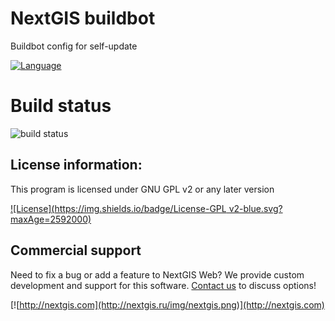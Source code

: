 # NextGIS buildbot
Buildbot config for self-update

[![Language](https://img.shields.io/badge/Language-Python-green.svg?maxAge=2592000)]()

Build status
============

![build status](http://176.9.38.120/buildbot/png?builder=selfupdate)

License information:
-------------
This program is licensed under GNU GPL v2 or any later version

[![License](https://img.shields.io/badge/License-GPL v2-blue.svg?maxAge=2592000)]()

Commercial support
----------
Need to fix a bug or add a feature to NextGIS Web? We provide custom development and support for this software. [Contact us](http://nextgis.ru/en/contact/) to discuss options!

[![http://nextgis.com](http://nextgis.ru/img/nextgis.png)](http://nextgis.com)
